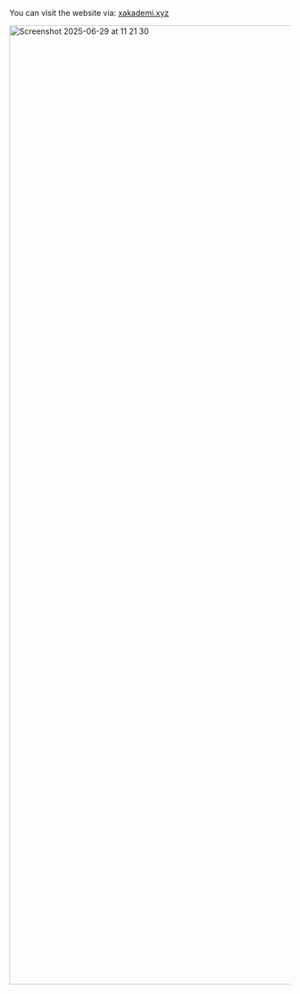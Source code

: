 You can visit the website via: [xakademi.xyz](https://xakademi.xyz/)

<img width="1720" alt="Screenshot 2025-06-29 at 11 21 30" src="https://github.com/user-attachments/assets/f51100fe-aba5-4b09-bbf4-e94936968295" />

